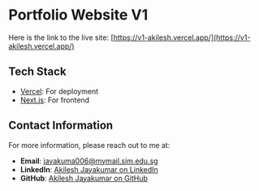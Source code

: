 # Portfolio Website V1

Here is the link to the live site: [https://v1-akilesh.vercel.app/](https://v1-akilesh.vercel.app/)

## Tech Stack

- [Vercel](https://vercel.com/): For deployment
- [Next.js](https://nextjs.org/): For frontend

## Contact Information

For more information, please reach out to me at:

- **Email**: jayakuma006@mymail.sim.edu.sg
- **LinkedIn**: [Akilesh Jayakumar on LinkedIn](https://www.linkedin.com/in/akileshjayakumar/)
- **GitHub**: [Akilesh Jayakumar on GitHub](https://github.com/akileshjayakumar)
